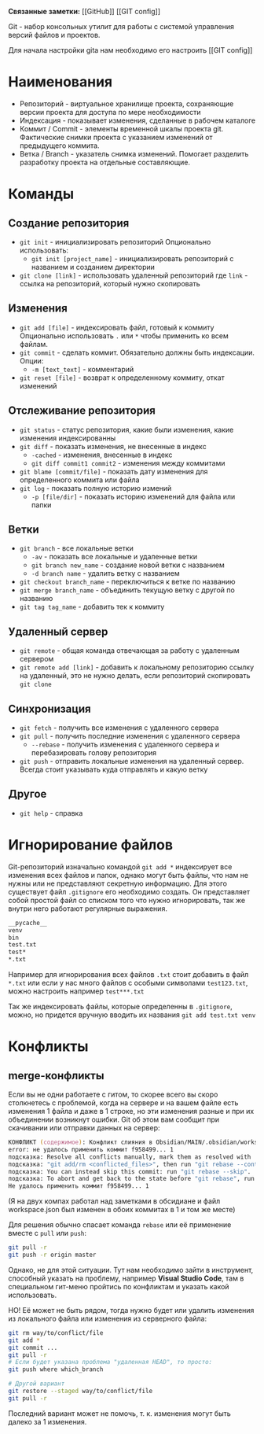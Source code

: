 **Связанные заметки:** [[GitHub]] [[GIT config]]

Git - набор консольных утилит для работы с системой управления версий файлов и проектов.

Для начала настройки gitа нам необходимо его настроить [[GIT config]]

# Наименования


- Репозиторий - виртуальное хранилище проекта, сохраняющие версии проекта для доступа по мере необходимости
- Индексация - показывает изменения, сделанные в рабочем каталоге
- Коммит / Commit - элементы временной шкалы проекта git. Фактические снимки проекта с указанием изменений от предыдущего коммита.
- Ветка / Branch - указатель снимка изменений. Помогает разделить разработку проекта на отдельные составляющие. 

# Команды

## Создание репозитория
- `git init` - инициализировать репозиторий
	Опционально использовать:
	- `git init [project_name]` - инициализировать репозиторий с названием и созданием директории
- `git clone [link]` - использовать удаленный репозиторий где `link` - ссылка на репозиторий, который нужно скопировать

## Изменения
- `git add [file]` - индексировать файл, готовый к коммиту
	Опционально использовать `.` или `*` чтобы применить ко всем файлам.
- `git commit` - сделать коммит. Обязательно должны быть индексации.
	Опции:
	- `-m [text_text]` - комментарий
- `git reset [file]` - возврат к определенному коммиту, откат изменений

## Отслеживание репозитория
- `git status` - статус репозитория, какие были изменения, какие изменения индексированны
- `git diff` - показать изменения, не внесенные в индекс
	- `-cached` - изменения, внесенные в индекс
	- `git diff commit1 commit2` - изменения между коммитами
- `git blame [commit/file]` -  показать дату изменения для определенного коммита или файла
- `git log` - показать полную историю измений
	- `-p [file/dir]` - показать историю изменений для файла или папки

## Ветки
- `git branch` - все локальные ветки
	- `-av`  - показать все локальные и удаленные ветки
	- `git branch new_name` - создание новой ветки с названием
	- `-d branch name` - удалить ветку с названием
- `git checkout branch_name`  - переключиться к ветке по названию
- `git merge branch_name`  - объединить текущую ветку с другой по названию
- `git tag tag_name` - добавить тек к коммиту

## Удаленный сервер
- `git remote` - общая команда отвечающая за работу с удаленным сервером
- `git remote add [link]`  - добавить к локальному репозиторию ссылку на удаленный, это не нужно делать, если репозиторий скопировать `git clone` 

## Синхронизация
- `git fetch` - получить все изменения с удаленного сервера
- `git pull` - получить последние изменения с удаленного сервера
	- `--rebase` - получить изменения с удаленного сервера и перебазировать голову репозитория
- `git push` - отправить локальные изменения на удаленный сервер. Всегда стоит указывать куда отправлять и какую ветку

## Другое
- `git help` - справка

# Игнорирование файлов
Git-репозиторий изначально командой `git add *` индексирует все изменения всех файлов и папок, однако могут быть файлы, что нам не нужны или не представляют секретную информацию. Для этого существует файл `.gitignore` его необходимо создать. Он представляет собой простой файл со списком того что нужно игнорировать, так же внутри него работают регулярные выражения.

```txt
__pycache__
venv
bin
test.txt
test*
*.txt
```

Например для игнорирования всех файлов `.txt` стоит добавить в файл `*.txt` или если у нас много файлов с особыми символами `test123.txt`, можно настроить например `test***.txt`

Так же индексировать файлы, которые определенны в `.gitignore`, можно, но придется вручную вводить их названия `git add test.txt venv`

# Конфликты

## merge-конфликты

Если вы не одни работаете с гитом, то скорее всего вы скоро столкнетесь с проблемой, когда на сервере и на вашем файле есть изменения 1 файла и даже в 1 строке, но эти изменения разные и при их объединении возникнут ошибки. Git об этом вам сообщит при скачивании или отправки данных на сервер:

```zsh
КОНФЛИКТ (содержимое): Конфликт слияния в Obsidian/MAIN/.obsidian/workspace.json
error: не удалось применить коммит f958499... 1
подсказка: Resolve all conflicts manually, mark them as resolved with
подсказка: "git add/rm <conflicted_files>", then run "git rebase --continue".
подсказка: You can instead skip this commit: run "git rebase --skip".
подсказка: To abort and get back to the state before "git rebase", run "git rebase --abort".
Не удалось применить коммит f958499... 1

```

(Я на двух компах работал над заметками в обсидиане и файл workspace.json был изменен в обоих коммитах в 1 и том же месте)

Для решения обычно спасает команда `rebase` или её применение вместе с `pull` или `push`:

```zsh
git pull -r
git push -r origin master
```

Однако, не для этой ситуации. Тут нам необходимо зайти в инструмент, способный указать на проблему, например **Visual Studio Code**, там в специальном гит-меню пройтись по конфликтам и указать какой использовать.

НО! Её может не быть рядом, тогда нужно будет или удалить изменения из локального файла или изменения из серверного файла:

```zsh
git rm way/to/conflict/file
git add *
git commit ...
git pull -r
# Если будет указана проблема "удаленная HEAD", то просто:
git push where which_branch

# Другой вариант
git restore --staged way/to/conflict/file
git pull -r
```

Последний вариант может не помочь, т. к. изменения могут быть далеко за 1 изменения.
